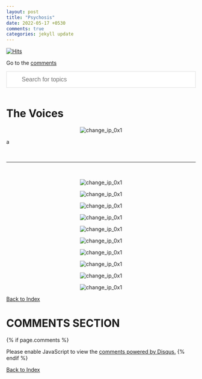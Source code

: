 ```yaml
---
layout: post
title: "Psychosis"
date: 2022-05-17 +0530
comments: true
categories: jekyll update
---
```


<script>
function myFunction() {

  var input, filter, ul, li, a, i, txtValue;
  input = document.getElementById('myInput');
  filter = input.value.toUpperCase();
  ul = document.getElementById("myUL");
  li = ul.getElementsByTagName('li');

  for (i = 0; i < li.length; i++) {
    a = li[i].getElementsByTagName("a")[0];
    txtValue = a.textContent || a.innerText;
    if (txtValue.toUpperCase().indexOf(filter) > -1) {
      li[i].style.display = "";
    } else {
      li[i].style.display = "none";
    }
  }
}
</script>

<style>
#myInput {
  background-image: url('/css/searchicon.png'); 
  background-position: 10px 12px; 
  background-repeat: no-repeat; 
  width: 100%;
  font-size: 16px; 
  padding: 12px 20px 12px 40px;
  border: 1px solid #ddd;
  margin-bottom: 12px; 
}

</style>

[![Hits](https://hits.seeyoufarm.com/api/count/incr/badge.svg?url=https%3A%2F%2Fgithub.com%2FFluffySnowman%2Ffluffysnowman.github.io&count_bg=%2379C83D&title_bg=%23555555&icon=&icon_color=%23E7E7E7&title=hits&edge_flat=false)](https://hits.seeyoufarm.com)

<head>
<link rel="apple-touch-icon" sizes="180x180" href="/apple-touch-icon.png">
<link rel="icon" type="image/png" sizes="32x32" href="/favicon-32x32.png">
<link rel="icon" type="image/png" sizes="16x16" href="/favicon-16x16.png">
<link rel="manifest" href="/site.webmanifest">
</head>
<!--
extra_javascript:
    /scripts/copy_code.js
-->

Go to the [comments](#comments-section)

<div>

<input type="text" id="myInput" onkeyup="myFunction()" placeholder="Search for topics">

</div>


# The Voices

<p align="center">
<img src="/assets/pics/psych0x9.jpg" alt="change_ip_0x1">
</p>

a

<br><hr><br>

<p align="center">
<img src="/assets/pics/psych0x8.jpg" alt="change_ip_0x1">
</p>

<p align="center">
<img src="/assets/pics/psych0x1.jpg" alt="change_ip_0x1">
</p>

<p align="center">
<img src="/assets/pics/psych0x4.jpg" alt="change_ip_0x1">
</p>

<p align="center">
<img src="/assets/pics/psych0x5.jpg" alt="change_ip_0x1">
</p>

<p align="center">
<img src="/assets/pics/psych0x6.jpg" alt="change_ip_0x1">
</p>

<p align="center">
<img src="/assets/pics/psych0x2.jpg" alt="change_ip_0x1">
</p>

<p align="center">
<img src="/assets/pics/psych0x3.jpg" alt="change_ip_0x1">
</p>

<p align="center">
<img src="/assets/pics/psych0x7.jpg" alt="change_ip_0x1">
</p>

<p align="center">
<img src="/assets/pics/psych0x11.jpg" alt="change_ip_0x1">
</p>

<p align="center">
<img src="/assets/pics/psych0x10.jpg" alt="change_ip_0x1">
</p>

[Back to Index](#index)

# COMMENTS SECTION

{% if page.comments %}

<div id="disqus_thread"></div>
<script>
    (function() { 
    var d = document, s = d.createElement('script');
    s.src = 'https://fluffysnowman.disqus.com/embed.js';
    s.setAttribute('data-timestamp', +new Date());
    (d.head || d.body).appendChild(s);
    })();
</script>
<noscript>Please enable JavaScript to view the <a href="https://disqus.com/?ref_noscript">comments powered by Disqus.</a></noscript>
{% endif %}

[Back to Index](#index)



